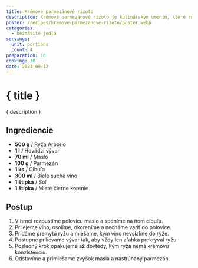 ```yaml
---
title: Krémové parmezánové rizoto
description: Krémové parmezánové rizoto je kulinárskym umením, ktoré rozvíri vaše chuťové buňky.
poster: /recipes/kremove-parmezanove-rizoto/poster.webp
categories:
  - bezmäsité jedlá
servings:
  unit: portions
  count: 4
preparation: 10
cooking: 30
date: 2023-09-12
---
```


# { title }

{ description }

## Ingrediencie

- **500 g** / Ryža Arborio
- **1 l** / Hovädzí vývar
- **70 ml** / Maslo
- **100 g** / Parmezán
- **1 ks** / Cibuľa
- **300 ml** / Biele suché víno
- **1 štipka** / Soľ
- **1 štipka** / Mleté čierne korenie

## Postup

1. V hrnci rozpustíme polovicu maslo a speníme na ňom cibuľu.
2. Prilejeme víno, osolíme, okoreníme a necháme variť do polovice.
3. Pridáme premytú ryžu a miešame, kým víno nevsiakne do ryže.
4. Postupne prilievame vývar tak, aby vždy len zľahka prekrýval ryžu.
5. Posledný krok opakujeme až dovtedy, kým ryža nemá krémovú konzistenciu.
6. Odstavíme a primiešame zvyšok masla a nastrúhaný parmezán.
